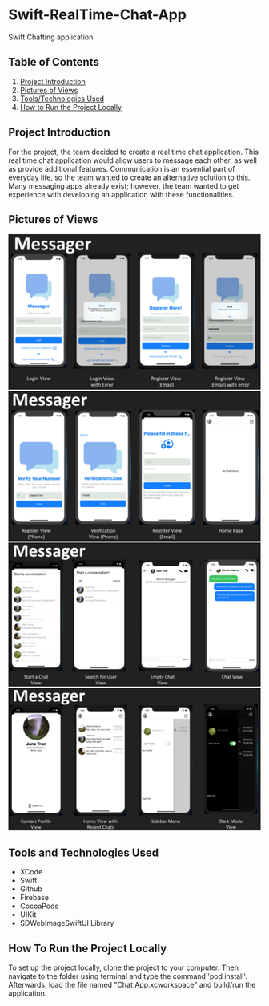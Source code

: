 # Swift-RealTime-Chat-App
Swift Chatting application 

## Table of Contents
1. [Project Introduction](#project-introduction)
2. [Pictures of Views](#pictures-of-views)
3. [Tools/Technologies Used](#tools-and-technologies-used)
4. [How to Run the Project Locally](#how-to-run-the-project-locally)

## Project Introduction

For the project, the team decided to create a real time chat application. This real time chat application would allow users to message each other, as well as provide additional features. Communication is an essential part of everyday life, so the team wanted to create an alternative solution to this. Many messaging apps already exist; however, the team wanted to get experience with developing an application with these functionalities.

## Pictures of Views
![demoPic1](demoPic1.png)
![demoPic2](demoPic2.png)
![demoPic3](demoPic3.png)
![demoPic4](demoPic4.png)

## Tools and Technologies Used

- XCode
- Swift
- Github
- Firebase
- CocoaPods
- UIKit
- SDWebImageSwiftUI Library

## How To Run the Project Locally

To set up the project locally, clone the project to your computer. Then navigate to the folder using terminal and type the command 'pod install'. Afterwards, load the file named "Chat App.xcworkspace" and build/run the application.

